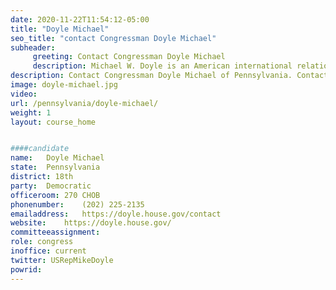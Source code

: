 ```yaml
---
date: 2020-11-22T11:54:12-05:00
title: "Doyle Michael"
seo_title: "contact Congressman Doyle Michael"
subheader:
     greeting: Contact Congressman Doyle Michael 
     description: Michael W. Doyle is an American international relations scholar who is a theorist of the liberal "democratic peace" and author of Liberalism and World Politics. He has also written on the comparative history of empires and the evaluation of UN peace-keeping. 
description: Contact Congressman Doyle Michael of Pennsylvania. Contact information for Doyle Michael includes email address, phone number, and mailing address.
image: doyle-michael.jpg
video: 
url: /pennsylvania/doyle-michael/
weight: 1
layout: course_home


####candidate
name:	Doyle Michael
state:	Pennsylvania
district: 18th
party:	Democratic
officeroom:	270 CHOB
phonenumber:	(202) 225-2135
emailaddress:	https://doyle.house.gov/contact
website:	https://doyle.house.gov/
committeeassignment: 
role: congress
inoffice: current
twitter: USRepMikeDoyle
powrid: 
---
```


